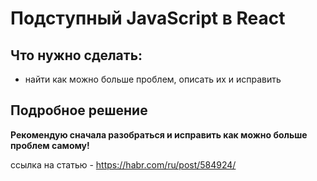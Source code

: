 # Подступный JavaScript в React

## Что нужно сделать:
- найти как можно больше проблем, описать их и исправить

## Подробное решение
**Рекомендую сначала разобраться и исправить как можно больше проблем самому!**

ссылка на статью - https://habr.com/ru/post/584924/

